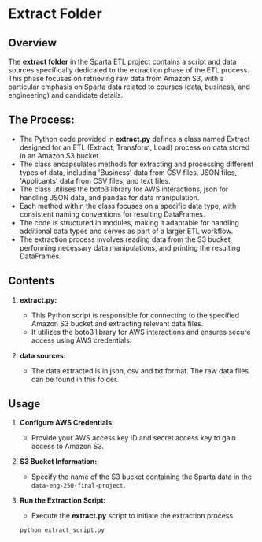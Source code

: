 # Extract Folder

## Overview

The **extract folder** in the Sparta ETL project contains a script and data sources specifically dedicated to the extraction phase of the ETL process. 
This phase focuses on retrieving raw data from Amazon S3, with a particular emphasis on Sparta data related to courses (data, business, and engineering) and candidate details.

## The Process:

- The Python code provided in **extract.py** defines a class named Extract designed for an ETL (Extract, Transform, Load) process on data stored in an Amazon S3 bucket. 
- The class encapsulates methods for extracting and processing different types of data, including 'Business' data from CSV files, JSON files, 'Applicants' data from CSV files, and text files. 
- The class utilises the boto3 library for AWS interactions, json for handling JSON data, and pandas for data manipulation. 
- Each method within the class focuses on a specific data type, with consistent naming conventions for resulting DataFrames. 
- The code is structured in modules, making it adaptable for handling additional data types and serves as part of a larger ETL workflow. 
- The extraction process involves reading data from the S3 bucket, performing necessary data manipulations, and printing the resulting DataFrames.

## Contents

1. **extract.py:**
   - This Python script is responsible for connecting to the specified Amazon S3 bucket and extracting relevant data files.
   - It utilizes the boto3 library for AWS interactions and ensures secure access using AWS credentials.

2. **data sources:**
   - The data extracted is in json, csv and txt format. The raw data files can be found in this folder.

## Usage

1. **Configure AWS Credentials:**
   - Provide your AWS access key ID and secret access key to gain access to Amazon S3.

2. **S3 Bucket Information:**
   - Specify the name of the S3 bucket containing the Sparta data in the `data-eng-250-final-project`.

3. **Run the Extraction Script:**
   - Execute the **extract.py** script to initiate the extraction process.
   
   ```bash
   python extract_script.py
   ```
